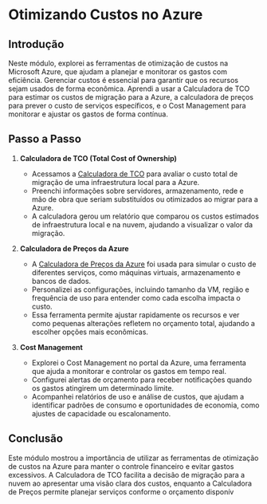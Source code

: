 # Otimizando Custos no Azure

## Introdução

Neste módulo, explorei as ferramentas de otimização de custos na Microsoft Azure, que ajudam a planejar e monitorar os gastos com eficiência. Gerenciar custos é essencial para garantir que os recursos sejam usados de forma econômica. Aprendi a usar a Calculadora de TCO para estimar os custos de migração para a Azure, a calculadora de preços para prever o custo de serviços específicos, e o Cost Management para monitorar e ajustar os gastos de forma contínua.

## Passo a Passo

1. **Calculadora de TCO (Total Cost of Ownership)**
   - Acessamos a [Calculadora de TCO](https://azure.microsoft.com/pricing/tco/calculator/) para avaliar o custo total de migração de uma infraestrutura local para a Azure.
   - Preenchi informações sobre servidores, armazenamento, rede e mão de obra que seriam substituídos ou otimizados ao migrar para a Azure.
   - A calculadora gerou um relatório que comparou os custos estimados de infraestrutura local e na nuvem, ajudando a visualizar o valor da migração.

2. **Calculadora de Preços da Azure**
   - A [Calculadora de Preços da Azure](https://azure.microsoft.com/pricing/calculator/) foi usada para simular o custo de diferentes serviços, como máquinas virtuais, armazenamento e bancos de dados.
   - Personalizei as configurações, incluindo tamanho da VM, região e frequência de uso para entender como cada escolha impacta o custo.
   - Essa ferramenta permite ajustar rapidamente os recursos e ver como pequenas alterações refletem no orçamento total, ajudando a escolher opções mais econômicas.

3. **Cost Management**
   - Explorei o Cost Management no portal da Azure, uma ferramenta que ajuda a monitorar e controlar os gastos em tempo real.
   - Configurei alertas de orçamento para receber notificações quando os gastos atingirem um determinado limite.
   - Acompanhei relatórios de uso e análise de custos, que ajudam a identificar padrões de consumo e oportunidades de economia, como ajustes de capacidade ou escalonamento.

## Conclusão

Este módulo mostrou a importância de utilizar as ferramentas de otimização de custos na Azure para manter o controle financeiro e evitar gastos excessivos. A Calculadora de TCO facilita a decisão de migração para a nuvem ao apresentar uma visão clara dos custos, enquanto a Calculadora de Preços permite planejar serviços conforme o orçamento disponív
